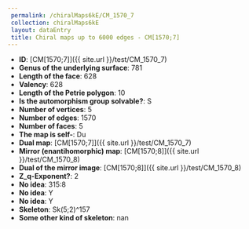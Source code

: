```yaml
--- 
 permalink: /chiralMaps6kE/CM_1570_7 
 collection: chiralMaps6kE
 layout: dataEntry
 title: Chiral maps up to 6000 edges - CM[1570;7]
---
```


- **ID**: [CM[1570;7]]({{ site.url }}/test/CM_1570_7)
- **Genus of the underlying surface**: 781
- **Length of the face**: 628
- **Valency**: 628
- **Length of the Petrie polygon**: 10
- **Is the automorphism group solvable?**: S
- **Number of vertices**: 5
- **Number of edges**: 1570
- **Number of faces**: 5
- **The map is self-**: Du
- **Dual map**: [CM[1570;7]]({{ site.url }}/test/CM_1570_7)
- **Mirror (enantihomorphic) map**: [CM[1570;8]]({{ site.url }}/test/CM_1570_8)
- **Dual of the mirror image**: [CM[1570;8]]({{ site.url }}/test/CM_1570_8)
- **Z_q-Exponent?**: 2
- **No idea**:  315:8
- **No idea**: Y
- **No idea**: Y
- **Skeleton**: Sk(5;2)^157
- **Some other kind of skeleton**: nan
